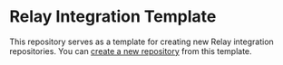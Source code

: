 # Relay Integration Template

This repository serves as a template for creating new Relay integration
repositories. You can [create a new
repository](https://help.github.com/en/github/creating-cloning-and-archiving-repositories/creating-a-repository-from-a-template)
from this template.
